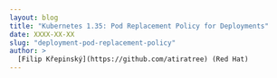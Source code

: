 ```yaml
---
layout: blog
title: "Kubernetes 1.35: Pod Replacement Policy for Deployments"
date: XXXX-XX-XX
slug: "deployment-pod-replacement-policy"
author: >
  [Filip Křepinský](https://github.com/atiratree) (Red Hat)
---
```


